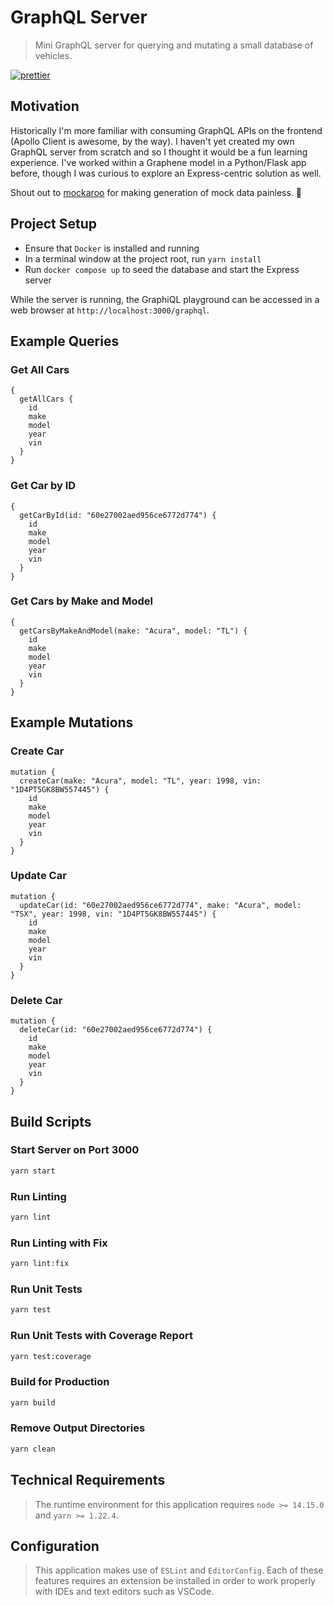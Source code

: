 # GraphQL Server

> Mini GraphQL server for querying and mutating a small database of vehicles.

[![prettier](https://img.shields.io/badge/code_style-prettier-ff69b4.svg)](https://prettier.io/)

## Motivation

Historically I'm more familiar with consuming GraphQL APIs on the frontend (Apollo Client is awesome, by the way). I haven't yet created my own GraphQL server from scratch and so I thought it would be a fun learning experience. I've worked within a Graphene model in a Python/Flask app before, though I was curious to explore an Express-centric solution as well.

Shout out to [mockaroo](https://mockaroo.com/) for making generation of mock data painless. 🦘

## Project Setup

- Ensure that `Docker` is installed and running
- In a terminal window at the project root, run `yarn install`
- Run `docker compose up` to seed the database and start the Express server

While the server is running, the GraphiQL playground can be accessed in a web browser at `http://localhost:3000/graphql`.

## Example Queries

### Get All Cars

```gql
{
  getAllCars {
    id
    make
    model
    year
    vin
  }
}
```

### Get Car by ID

```gql
{
  getCarById(id: "60e27002aed956ce6772d774") {
    id
    make
    model
    year
    vin
  }
}
```

### Get Cars by Make and Model

```gql
{
  getCarsByMakeAndModel(make: "Acura", model: "TL") {
    id
    make
    model
    year
    vin
  }
}
```

## Example Mutations

### Create Car

```gql
mutation {
  createCar(make: "Acura", model: "TL", year: 1998, vin: "1D4PT5GK8BW557445") {
    id
    make
    model
    year
    vin
  }
}
```

### Update Car

```gql
mutation {
  updateCar(id: "60e27002aed956ce6772d774", make: "Acura", model: "TSX", year: 1998, vin: "1D4PT5GK8BW557445") {
    id
    make
    model
    year
    vin
  }
}
```

### Delete Car

```gql
mutation {
  deleteCar(id: "60e27002aed956ce6772d774") {
    id
    make
    model
    year
    vin
  }
}
```

## Build Scripts

### Start Server on Port 3000

```sh
yarn start
```

### Run Linting

```sh
yarn lint
```

### Run Linting with Fix

```sh
yarn lint:fix
```

### Run Unit Tests

```sh
yarn test
```

### Run Unit Tests with Coverage Report

```sh
yarn test:coverage
```

### Build for Production

```sh
yarn build
```

### Remove Output Directories

```sh
yarn clean
```

## Technical Requirements

> The runtime environment for this application requires `node >= 14.15.0` and `yarn >= 1.22.4`.

## Configuration

> This application makes use of `ESLint` and `EditorConfig`. Each of these features requires
> an extension be installed in order to work properly with IDEs and text editors such as VSCode.
